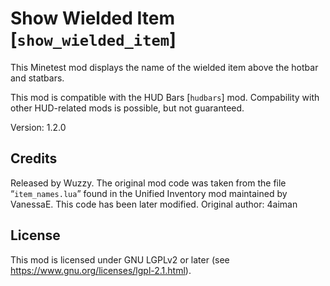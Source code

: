 # Show Wielded Item [`show_wielded_item`]
This Minetest mod displays the name of the wielded item above the hotbar and
statbars.

This mod is compatible with the HUD Bars [`hudbars`] mod.
Compability with other HUD-related mods is possible, but not guaranteed.

Version: 1.2.0

## Credits
Released by Wuzzy.
The original mod code was taken from the file “`item_names.lua`”
found in the Unified Inventory mod maintained by VanessaE. This code
has been later modified.
Original author: 4aiman

## License
This mod is licensed under GNU LGPLv2 or later
(see <https://www.gnu.org/licenses/lgpl-2.1.html>).
